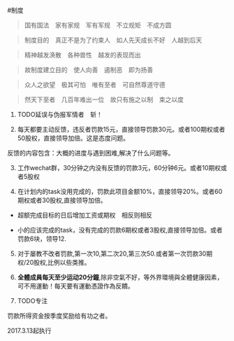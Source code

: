 #制度

>国有国法　家有家规　军有军规　不立规矩　不成方圆

>制度目的　真正不是为了约束人　如人先天成长不好　人越到后天　

>精神越发涣散　各种兽性　越发的表现而出

>故制度建立目的　使人向善　遏制恶　即为扬善

>众人之欲望　极其可怕　唯有至者　可自然尊道守德

>然天下至者　几百年难出一位　故只有施之以制　束之以度


1. TODO延误与伪报军情者　斩！

2. 每天都要主动反馈，违反者罚款15元，直接领导罚款30元。或者100期权或者50股权，直接领导加倍。这是态度问题。

  反馈的内容包含：大概的进度与遇到困难,解决了什么问题等。

3. 工作wechat群，30分钟之内没有反馈的罚款3元，60分钟6元。或者10期权或者5股权

4. 在计划内的task没用完成的，罚款此项目金额10%，直接领导20%。或者60期权或者30股权,直接领导加倍。
 
  * 超额完成目标的日后增加工资或期权　相反则相反
 
  * 小的应该完成的task，没有完成的罚款6期权或者3股权,直接领导加倍。或者罚款6块，领导12.

5. 对于屡教不改者罚款,第一次10,第二次20,第三次50.或者第一次罚款30期权/20股权,比例以些类推。

6. **全體成員每天至少运动20分鐘**,除非空氣不好，等外界環境與全體健康因素，可不用運動！每天要有運動憑證作為反饋。

5. TODO专注

罚款所得资金按季度奖励给有功之者。
 
2017.3.13起执行
